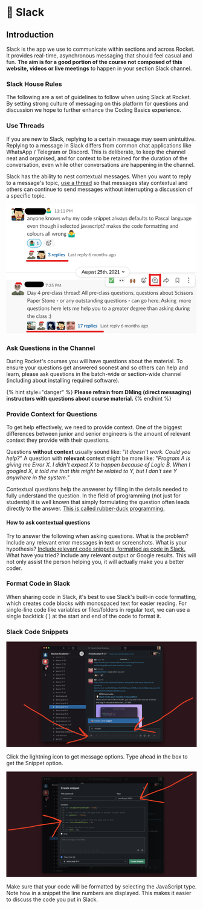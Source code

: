 # 💬 Slack

## Introduction

Slack is the app we use to communicate within sections and across Rocket. It provides real-time, asynchronous messaging that should feel casual and fun. **The aim is for a good portion of the course not composed of this website, videos or live meetings** to happen in your section Slack channel.

### Slack House Rules

The following are a set of guidelines to follow when using Slack at Rocket. By setting strong culture of messaging on this platform for questions and discussion we hope to further enhance the Coding Basics experience.

### Use Threads

If you are new to Slack, replying to a certain message may seem unintuitive. Replying to a message in Slack differs from common chat applications like WhatsApp / Telegram or Discord. This is deliberate, to keep the channel neat and organised, and for context to be retained for the duration of the conversation, even while other conversations are happening in the channel.

Slack has the ability to nest contextual messages. When you want to reply to a message's topic, [use a thread](https://slack.com/help/articles/115000769927-Use-threads-to-organize-discussions-) so that messages stay contextual and others can continue to send messages without interrupting a discussion of a specific topic.

![](<../../.gitbook/assets/Screenshot 2022-02-20 120845.png>)

### Ask Questions in the Channel

During Rocket's courses you will have questions about the material. To ensure your questions get answered soonest and so others can help and learn, please ask questions in the batch-wide or section-wide channel (including about installing required software).&#x20;

{% hint style="danger" %}
**Please refrain from DMing (direct messaging) instructors with questions about course material.**
{% endhint %}

### Provide Context for Questions

To get help effectively, we need to provide context. One of the biggest differences between junior and senior engineers is the amount of relevant context they provide with their questions.

Questions **without context** usually sound like: "_It doesn't work. Could you help?_" A question with **relevant** context might be more like: "_Program A is giving me Error X. I didn't expect X to happen because of Logic B. When I googled X, it told me that this might be related to Y, but I don't see Y anywhere in the system._"

Contextual questions help the answerer by filling in the details needed to fully understand the question. In the field of programming (not just for students) it is well known that simply formulating the question often leads directly to the answer. [This is called rubber-duck programming.](https://en.wikipedia.org/wiki/Rubber\_duck\_debugging)

#### How to ask contextual questions

Try to answer the following when asking questions. What is the problem? Include any relevant error messages in text or screenshots. What is your hypothesis? [Include relevant code snippets, formatted as code in Slack.](./#slack-code-snippets) What have you tried? Include any relevant output or Google results. This will not only assist the person helping you, it will actually make you a better coder.

### Format Code in Slack

When sharing code in Slack, it's best to use Slack's built-in code formatting, which creates code blocks with monospaced text for easier reading. For single-line code like variables or files/folders in regular text, we can use a single backtick (\`) at the start and end of the code to format it.

### Slack Code Snippets

![Click the lightning icon](../../.gitbook/assets/slack-snip-1.png)

Click the lightning icon to get message options. Type ahead in the box to get the Snippet option.

![The Slack Snippet creation interface](../../.gitbook/assets/slack-snip-2.png)

Make sure that your code will be formatted by selecting the JavaScript type. Note how in a snippet the line numbers are displayed. This makes it easier to discuss the code you put in Slack.

